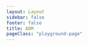 ```yaml
---
layout: Layout
sidebar: false  
footer: false
title: AOM
pageClass: "playground-page"  
---
```


<PlaygroundComponent service="aom2" lang="en-us"/>
